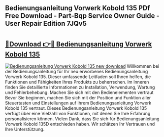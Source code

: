 ## Bedienungsanleitung Vorwerk Kobold 135 PDf Free Download - Part-Bqp Service Owner Guide - User Repair Edition 7JQv5

# <h2><a href="http://df19gj.blite.top/?on=Bedienungsanleitung+Vorwerk+Kobold+135">🔗Download 👉🔴 Bedienungsanleitung Vorwerk Kobold 135</a></h2>

[![Bedienungsanleitung Vorwerk Kobold 135 new download](https://i.imgur.com/lujVjoI.png)](http://df19gj.blite.top/?on=Bedienungsanleitung+Vorwerk+Kobold+135)
Willkommen bei der Bedienungsanleitung für Ihr neu erworbenes Bedienungsanleitung Vorwerk Kobold 135. Dieser umfassende Leitfaden soll Ihnen helfen, die Funktionen und Fähigkeiten Ihres Produkts zu beherrschen. Im Inneren finden Sie detaillierte Informationen zu Installation, Verwendung, Wartung und Fehlerbehebung. Machen Sie sich mit den Bedienelementen vertraut Bevor Sie beginnen, machen Sie sich mit der Position und Funktion aller Steuertasten und Einstellungen auf Ihrem Bedienungsanleitung Vorwerk Kobold 135 vertraut. Dieses Bedienungsanleitung Vorwerk Kobold 135 verfügt über eine Vielzahl von Funktionen, mit denen Sie Ihre Erfahrung personalisieren können. Vielen Dank, dass Sie sich für Bedienungsanleitung Vorwerk Kobold 135D entschieden haben. Wir schätzen Ihr Vertrauen und Ihre Unterstützung.
